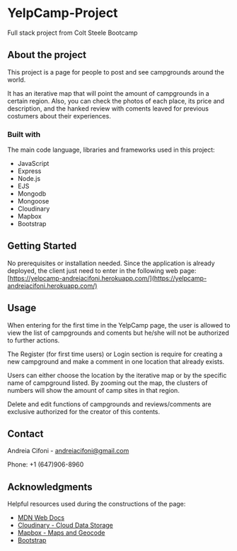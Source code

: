# YelpCamp-Project
Full stack project from Colt Steele Bootcamp

## About the project
This project is a page for people to post and see campgrounds around the world. 
  
It has an iterative map that will point the amount of campgrounds in a certain region. 
Also, you can check the photos of each place, its price and description, and the hanked review with coments leaved for previous costumers about their experiences.
    
### Built with
The main code language, libraries and frameworks used in this project:

* JavaScript
* Express
* Node.js
* EJS
* Mongodb
* Mongoose
* Cloudinary
* Mapbox
* Bootstrap


## Getting Started
No prerequisites or installation needed. Since the application is already deployed, the client just need to enter in the following web page:
[https://yelpcamp-andreiacifoni.herokuapp.com/](https://yelpcamp-andreiacifoni.herokuapp.com/)

## Usage
When entering for the first time in the YelpCamp page, the user is allowed to view the list of campgrounds and coments but he/she will not be authorized to further actions.

The Register (for first time users) or Login section is require for creating a new campground and make a comment in one location that already exists.

Users can either choose the location by the iterative map or by the specific name of campground listed. By zooming out the map, the clusters of numbers will show the amount of camp sites in that region.

Delete and edit functions of campgrounds and reviews/comments are exclusive authorized for the creator of this contents.

## Contact
Andreia Cifoni - andreiacifoni@gmail.com

Phone: +1 (647)906-8960

## Acknowledgments
Helpful resources used during the constructions of the page:
- [MDN Web Docs](https://developer.mozilla.org/en-US/)
- [Cloudinary - Cloud Data Storage](https://cloudinary.com/)
- [Mapbox - Maps and Geocode](https://www.mapbox.com/)
- [Bootstrap](https://getbootstrap.com/)

